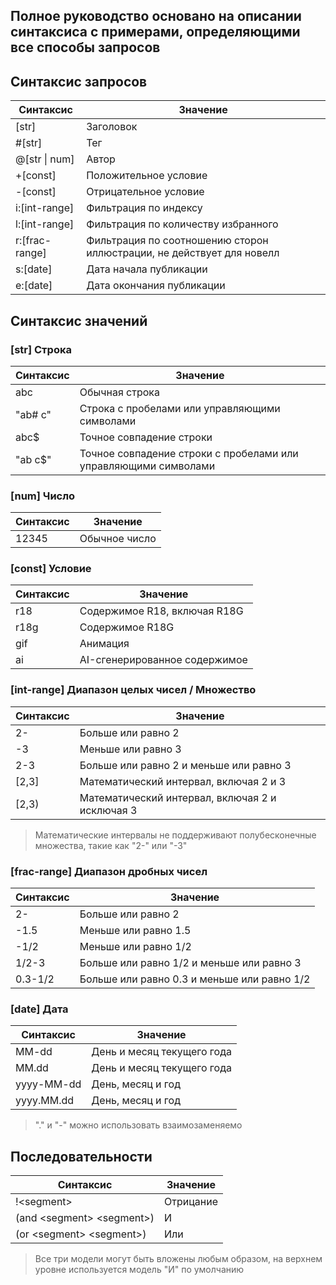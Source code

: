 ## Полное руководство основано на описании синтаксиса с примерами, определяющими все способы запросов

## Синтаксис запросов

| Синтаксис      | Значение                                                              |
| -------------- | --------------------------------------------------------------------- |
| [str]          | Заголовок                                                             |
| #[str]         | Тег                                                                   |
| @[str \| num]  | Автор                                                                 |
| +[const]       | Положительное условие                                                 |
| -[const]       | Отрицательное условие                                                 |
| i:[int-range]  | Фильтрация по индексу                                                 |
| l:[int-range]  | Фильтрация по количеству избранного                                   |
| r:[frac-range] | Фильтрация по соотношению сторон иллюстрации, не действует для новелл |
| s:[date]       | Дата начала публикации                                                |
| e:[date]       | Дата окончания публикации                                             |

## Синтаксис значений

### [str] Строка  

| Синтаксис | Значение                                                        |
| --------- | --------------------------------------------------------------- |
| abc       | Обычная строка                                                  |
| "ab# c"   | Строка с пробелами или управляющими символами                   |
| abc$      | Точное совпадение строки                                        |
| "ab c$"   | Точное совпадение строки с пробелами или управляющими символами |

### [num] Число

| Синтаксис | Значение      |
| --------- | ------------- |
| 12345     | Обычное число |

### [const] Условие

| Синтаксис | Значение                      |
| --------- | ----------------------------- |
| r18       | Содержимое R18, включая R18G  |
| r18g      | Содержимое R18G               |
| gif       | Анимация                      |
| ai        | AI-сгенерированное содержимое |

### [int-range] Диапазон целых чисел / Множество

| Синтаксис | Значение                                        |
| --------- | ----------------------------------------------- |
| 2-        | Больше или равно 2                              |
| -3        | Меньше или равно 3                              |
| 2-3       | Больше или равно 2 и меньше или равно 3         |
| [2,3]     | Математический интервал, включая 2 и 3          |
| \[2,3)    | Математический интервал, включая 2 и исключая 3 |

> Математические интервалы не поддерживают полубесконечные множества, такие как "2-" или "-3"

### [frac-range] Диапазон дробных чисел

| Синтаксис | Значение                                    |
| --------- | ------------------------------------------- |
| 2-        | Больше или равно 2                          |
| -1.5      | Меньше или равно 1.5                        |
| -1/2      | Меньше или равно 1/2                        |
| 1/2-3     | Больше или равно 1/2 и меньше или равно 3   |
| 0.3-1/2   | Больше или равно 0.3 и меньше или равно 1/2 |

### [date] Дата

| Синтаксис  | Значение                   |
| ---------- | -------------------------- |
| MM-dd      | День и месяц текущего года |
| MM.dd      | День и месяц текущего года |
| yyyy-MM-dd | День, месяц и год          |
| yyyy.MM.dd | День, месяц и год          |

> "." и "-" можно использовать взаимозаменяемо

## Последовательности

| Синтаксис                   | Значение  |
| --------------------------- | --------- |
| !\<segment>                 | Отрицание |
| (and \<segment> \<segment>) | И         |
| (or \<segment> \<segment>)  | Или       |

> Все три модели могут быть вложены любым образом, на верхнем уровне используется модель "И" по умолчанию
